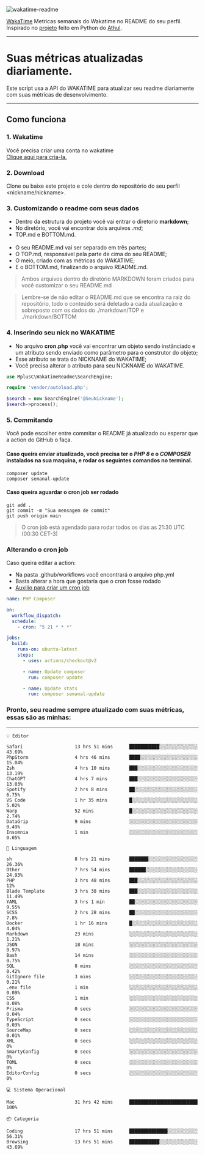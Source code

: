 ![wakatime-readme](https://socialify.git.ci/bymatheus/wakatime-readme/image?description=1&descriptionEditable=M%C3%A9tricas%20semanais%20do%20Wakatime%20no%20seu%20README%20de%20perfil.&font=KoHo&forks=1&language=1&owner=1&pattern=Signal&stargazers=1&theme=Dark)

[WakaTime](https://wakatime.com) Metricas semanais do Wakatime no README do seu perfil. <br>
Inspirado no [projeto](https://github.com/athul/waka-readme) feito em Python do [Athul](https://github.com/athul).
___

# Suas métricas atualizadas diariamente.
Este script usa a API do WAKATIME para atualizar seu readme diariamente com suas métricas de desenvolvimento.

___

## Como funciona

### 1. Wakatime
Você precisa criar uma conta no wakatime <br>
[Clique aqui para cria-la.](https://wakatime.com) 

### 2. Download
Clone ou baixe este projeto e cole dentro do repositório do seu perfil <nickname/nickname>.

### 3. Customizando o readme com seus dados
- Dentro da estrutura do projeto você vai entrar o diretorio **markdown**;  
- No diretório, você vai encontrar dois arquivos *.md*;
- TOP.md e BOTTOM.md.
<br><br>
- O seu README.md vai ser separado em três partes; 
- O TOP.md, responsável pela parte de cima do seu README;
- O meio, criado com as métricas do WAKATIME;
- E o BOTTOM.md, finalizando o arquivo README.md.<br>

> Ambos arquivos dentro do diretório MARKDOWN foram criados para você customizar o seu README.md

> Lembre-se de não editar o README.md que se encontra na raiz do repositório, todo o conteúdo será deletado a cada atualização e sobreposto com os dados do ./markdown/TOP e ./markdown/BOTTOM

### 4. Inserindo seu nick no WAKATIME
- No arquivo **cron.php** você vai encontrar um objeto sendo instânciado e um atributo sendo enviado como parâmetro para o construtor do objeto;
- Esse atributo se trata do NICKNAME do WAKATIME;
- Você precisa alterar o atributo para seu NICKNAME do WAKATIME.

```php
use MplusC\WakatimeReadme\SearchEngine;

require 'vendor/autoload.php';

$search = new SearchEngine('@SeuNickname');
$search->process();
```

### 5. Commitando
Você pode escolher entre commitar o README já atualizado ou esperar que a action do GitHub o faça. <br>

#### Caso queira enviar atualizado, você precisa ter o *PHP 8* e o *COMPOSER* instalados na sua maquina, e rodar os seguintes comandos no terminal.
```composer
composer update
composer semanal-update 
```

#### Caso queira aguardar o cron job ser rodado 
```git 
git add .
git commit -m "Sua mensagem de commit"
git push origin main
```

>O cron job está agendado para rodar todos os dias as 21:30 UTC (00:30 CET-3) 

### Alterando o cron job
Caso queira editar a action:

- Na pasta .github/workflows você encontrará o arquivo php.yml
- Basta alterar a hora que gostaria que o cron fosse rodado
- [Auxilio para criar um cron job](https://crontab.guru)

```yml
name: PHP Composer

on:
  workflow_dispatch:
  schedule:
    - cron: "5 21 * * *"

jobs:
  build:
    runs-on: ubuntu-latest
    steps:
      - uses: actions/checkout@v2

      - name: Update composer
        run: composer update

      - name: Update stats
        run: composer semanal-update
```

### Pronto, seu readme sempre atualizado com suas métricas, essas são as minhas:

___
```text
💡 Editor

Safari                   13 hrs 51 mins      ███████████░░░░░░░░░░░░░░     43.69%
PhpStorm                 4 hrs 46 mins       ████░░░░░░░░░░░░░░░░░░░░░     15.04%
Zsh                      4 hrs 10 mins       ███░░░░░░░░░░░░░░░░░░░░░░     13.19%
ChatGPT                  4 hrs 7 mins        ███░░░░░░░░░░░░░░░░░░░░░░     13.03%
Spotify                  2 hrs 8 mins        ██░░░░░░░░░░░░░░░░░░░░░░░      6.75%
VS Code                  1 hr 35 mins        █░░░░░░░░░░░░░░░░░░░░░░░░      5.02%
Warp                     52 mins             █░░░░░░░░░░░░░░░░░░░░░░░░      2.74%
DataGrip                 9 mins              ░░░░░░░░░░░░░░░░░░░░░░░░░      0.49%
Insomnia                 1 min               ░░░░░░░░░░░░░░░░░░░░░░░░░      0.05%
```
```text
💬 Linguagem

sh                       8 hrs 21 mins       ███████░░░░░░░░░░░░░░░░░░     26.36%
Other                    7 hrs 54 mins       ██████░░░░░░░░░░░░░░░░░░░     24.93%
PHP                      3 hrs 48 mins       ███░░░░░░░░░░░░░░░░░░░░░░        12%
Blade Template           3 hrs 38 mins       ███░░░░░░░░░░░░░░░░░░░░░░     11.49%
YAML                     3 hrs 1 min         ██░░░░░░░░░░░░░░░░░░░░░░░      9.55%
SCSS                     2 hrs 28 mins       ██░░░░░░░░░░░░░░░░░░░░░░░       7.8%
Docker                   1 hr 16 mins        █░░░░░░░░░░░░░░░░░░░░░░░░      4.04%
Markdown                 23 mins             ░░░░░░░░░░░░░░░░░░░░░░░░░      1.21%
JSON                     18 mins             ░░░░░░░░░░░░░░░░░░░░░░░░░      0.97%
Bash                     14 mins             ░░░░░░░░░░░░░░░░░░░░░░░░░      0.75%
SQL                      8 mins              ░░░░░░░░░░░░░░░░░░░░░░░░░      0.42%
GitIgnore file           3 mins              ░░░░░░░░░░░░░░░░░░░░░░░░░      0.21%
.env file                1 min               ░░░░░░░░░░░░░░░░░░░░░░░░░      0.09%
CSS                      1 min               ░░░░░░░░░░░░░░░░░░░░░░░░░      0.08%
Prisma                   0 secs              ░░░░░░░░░░░░░░░░░░░░░░░░░      0.04%
TypeScript               0 secs              ░░░░░░░░░░░░░░░░░░░░░░░░░      0.03%
SourceMap                0 secs              ░░░░░░░░░░░░░░░░░░░░░░░░░      0.01%
XML                      0 secs              ░░░░░░░░░░░░░░░░░░░░░░░░░         0%
SmartyConfig             0 secs              ░░░░░░░░░░░░░░░░░░░░░░░░░         0%
TOML                     0 secs              ░░░░░░░░░░░░░░░░░░░░░░░░░         0%
EditorConfig             0 secs              ░░░░░░░░░░░░░░░░░░░░░░░░░         0%
```
```text
💻 Sistema Operacional

Mac                      31 hrs 42 mins      █████████████████████████       100%
```
```text
📦 Categoria

Coding                   17 hrs 51 mins      ██████████████░░░░░░░░░░░     56.31%
Browsing                 13 hrs 51 mins      ███████████░░░░░░░░░░░░░░     43.69%
```
